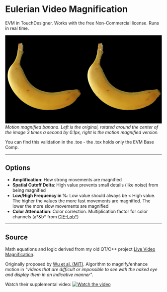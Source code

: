 # Eulerian Video Magnification
EVM in TouchDesigner. Works with the free Non-Commercial license. Runs in real time.

![Watch the video](https://raw.githubusercontent.com/tschnz/TouchDesigner-Projects/master/EulerianVideoMagnification/EVM_Banana.gif)
_Motion magnified banana. Left is the original, rotated around the center of the image 3 times a second by 0.1px, right is the motion magnified version._ 

You can find this validation in the .toe - the .tox holds only the EVM Base Comp.

---
Options
---
 - __Amplification__: How strong movements are magnified
 - __Spatial Cutoff Delta__: High value prevents small details (like noise) from being magnified 
 - __Low/High Frequency in %__: Low value should always be < High value. The higher the values the more fast movements are magnified. The lower the more slow movements are magnified
 - __Color Attenuation__: Color correction. Multiplication factor for color channels (a*&b* from [CIE-L*a*b*](https://de.wikipedia.org/wiki/Lab-Farbraum))

---
Source
---
Math equations and logic derived from my old QT/C++ project [Live Video Magnification](https://github.com/tschnz/Live-Video-Magnification).


Originally proposed by [Wu et al. (MIT)](https://people.csail.mit.edu/mrub/evm/). Algorithm to magnify/enhance motion in _"videos that are difficult or impossible to see with the naked eye and display them in an indicative manner"_.

Watch their supplemental video:
[![Watch the video](https://i3.ytimg.com/vi/ONZcjs1Pjmk/maxresdefault.jpg)](https://www.youtube.com/watch?v=ONZcjs1Pjmk)